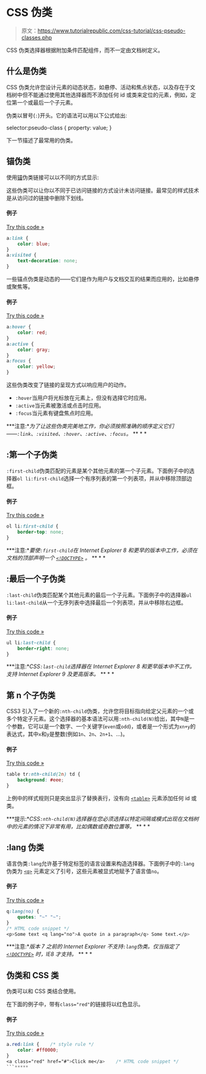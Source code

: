 # CSS 伪类

> 原文：<https://www.tutorialrepublic.com/css-tutorial/css-pseudo-classes.php>

CSS 伪类选择器根据附加条件匹配组件，而不一定由文档树定义。

## 什么是伪类

CSS 伪类允许您设计元素的动态状态，如悬停、活动和焦点状态，以及存在于文档树中但不能通过使用其他选择器而不添加任何 id 或类来定位的元素，例如，定位第一个或最后一个子元素。

伪类以冒号(`:`)开头。它的语法可以用以下公式给出:

selector:pseudo-class { property: value; }

下一节描述了最常用的伪类。

## 锚伪类

使用[锚](../html-reference/html-a-tag.php)伪类链接可以以不同的方式显示:

这些伪类可以让你以不同于已访问链接的方式设计未访问链接。最常见的样式技术是从访问过的链接中删除下划线。

#### 例子

[Try this code »](../codelab.php?topic=css&file=anchor-pseudo-classes "Try this code using online Editor")

```css
a:link {
    color: blue;
}
a:visited {
    text-decoration: none;
}
```

一些锚点伪类是动态的——它们是作为用户与文档交互的结果而应用的，比如悬停或聚焦等。

#### 例子

[Try this code »](../codelab.php?topic=css&file=dynamic-anchor-pseudo-classes "Try this code using online Editor")

```css
a:hover {
    color: red;
}
a:active {
    color: gray;
}
a:focus {
    color: yellow;
}
```

这些伪类改变了链接的呈现方式以响应用户的动作。

*   `:hover`当用户将光标放在元素上，但没有选择它时应用。
*   `:active`当元素被激活或点击时应用。
*   `:focus`当元素有键盘焦点时应用。

 ***注意:**为了让这些伪类完美地工作，你必须按照准确的顺序定义它们——`:link`、`:visited`、`:hover`、`:active`、`:focus`。*  ** * *

## :第一个子伪类

`:first-child`伪类匹配的元素是某个其他元素的第一个子元素。下面例子中的选择器`ol li:first-child`选择一个有序列表的第一个列表项，并从中移除顶部边框。

#### 例子

[Try this code »](../codelab.php?topic=css&file=first-child-pseudo-class "Try this code using online Editor")

```css
ol li:first-child {
    border-top: none;
}
```

 ***注意:**要使`:first-child`在 Internet Explorer 8 和更早的版本中工作，必须在文档的顶部声明一个 [`<!DOCTYPE>`](../html-tutorial/html-doctypes.php) 。*  ** * *

## :最后一个子伪类

`:last-child`伪类匹配某个其他元素的最后一个子元素。下面例子中的选择器`ul li:last-child`从一个无序列表中选择最后一个列表项，并从中移除右边框。

#### 例子

[Try this code »](../codelab.php?topic=css&file=last-child-pseudo-class "Try this code using online Editor")

```css
ul li:last-child {
    border-right: none;
}
```

 ***注意:**CSS`:last-child`选择器在 Internet Explorer 8 和更早版本中不工作。支持 Internet Explorer 9 及更高版本。*  ** * *

## 第 n 个子伪类

CSS3 引入了一个新的`:nth-child`伪类，允许您将目标指向给定父元素的一个或多个特定子元素。这个选择器的基本语法可以用`:nth-child(N)`给出，其中`N`是一个参数，它可以是一个数字、一个关键字(`even`或`odd`)，或者是一个形式为`xn+y`的表达式，其中`x`和`y`是整数(例如`1n`、`2n`、`2n+1`、…)。

#### 例子

[Try this code »](../codelab.php?topic=css&file=nth-child-pseudo-class "Try this code using online Editor")

```css
table tr:nth-child(2n) td {
    background: #eee;
}
```

上例中的样式规则只是突出显示了替换表行，没有向 [`<table>`](../html-tutorial/html-tables.php) 元素添加任何 id 或类。

 ***提示:**CSS`:nth-child(N)`选择器在您必须选择以特定间隔或模式出现在文档树中的元素的情况下非常有用，比如偶数或奇数位置等。*  ** * *

## :lang 伪类

语言伪类`:lang`允许基于特定标签的语言设置来构造选择器。下面例子中的`:lang`伪类为 [`<q>`](../html-reference/html-q-tag.php) 元素定义了引号，这些元素被显式地赋予了语言值`no`。

#### 例子

[Try this code »](../codelab.php?topic=css&file=lang-pseudo-class "Try this code using online Editor")

```css
q:lang(no) {
    quotes: "~" "~";
}
/* HTML code snippet */
<p>Some text <q lang="no">A quote in a paragraph</q> Some text.</p>
```

 ***注意:**版本 7 之前的 Internet Explorer 不支持`:lang`伪类。仅当指定了 [`<!DOCTYPE>`](../html-tutorial/html-doctypes.php) 时，IE8 才支持。*  ** * *

## 伪类和 CSS 类

伪类可以和 CSS 类结合使用。

在下面的例子中，带有`class="red"`的链接将以红色显示。

#### 例子

[Try this code »](../codelab.php?topic=css&file=using-pseudo-classes-with-selectors "Try this code using online Editor")

```css
a.red:link {    /* style rule */
    color: #ff0000;
}
<a class="red" href="#">Click me</a>    /* HTML code snippet */
```*****